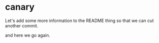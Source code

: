 # canary

Let's add some more information to the README thing so that we can cut another commit.

and here we go again.